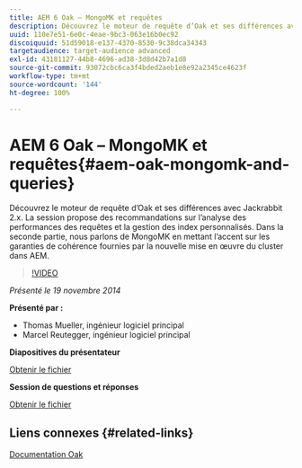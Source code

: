 ```yaml
---
title: AEM 6 Oak – MongoMK et requêtes
description: Découvrez le moteur de requête d’Oak et ses différences avec Jackrabbit 2.x. La session propose des recommandations sur l’analyse des performances des requêtes et la gestion des index personnalisés. Dans la seconde partie, nous parlons de MongoMK en mettant l’accent sur les garanties de cohérence fournies par la nouvelle mise en œuvre du cluster dans AEM.
uuid: 110e7e51-6e0c-4eae-9bc3-063e16b0ec92
discoiquuid: 51d59018-e137-4370-8530-9c38dca34343
targetaudience: target-audience advanced
exl-id: 43181127-44b8-4696-ad38-3d8d42b7a1d8
source-git-commit: 93072cbc6ca3f4bded2aeb1e8e92a2345ce4623f
workflow-type: tm+mt
source-wordcount: '144'
ht-degree: 100%

---
```


# AEM 6 Oak – MongoMK et requêtes{#aem-oak-mongomk-and-queries}

Découvrez le moteur de requête d’Oak et ses différences avec Jackrabbit 2.x. La session propose des recommandations sur l’analyse des performances des requêtes et la gestion des index personnalisés. Dans la seconde partie, nous parlons de MongoMK en mettant l’accent sur les garanties de cohérence fournies par la nouvelle mise en œuvre du cluster dans AEM.

>[!VIDEO](https://video.tv.adobe.com/v/19402/?quality=9)

*Présenté le 19 novembre 2014*

**Présenté par :**

* Thomas Mueller, ingénieur logiciel principal
* Marcel Reutegger, ingénieur logiciel principal

**Diapositives du présentateur**

[Obtenir le fichier](assets/aem-6-oak-mongomk-and-queries.pdf)

**Session de questions et réponses**

[Obtenir le fichier](assets/q-a-11-19-14-gem-session-oak.pdf)

## Liens connexes {#related-links}

[Documentation Oak](http://jackrabbit.apache.org/oak/docs/)

<!--
[Get back to the Overview](https://helpx.adobe.com/experience-manager/kt/eseminars/gems/aem-index.html)
-->

